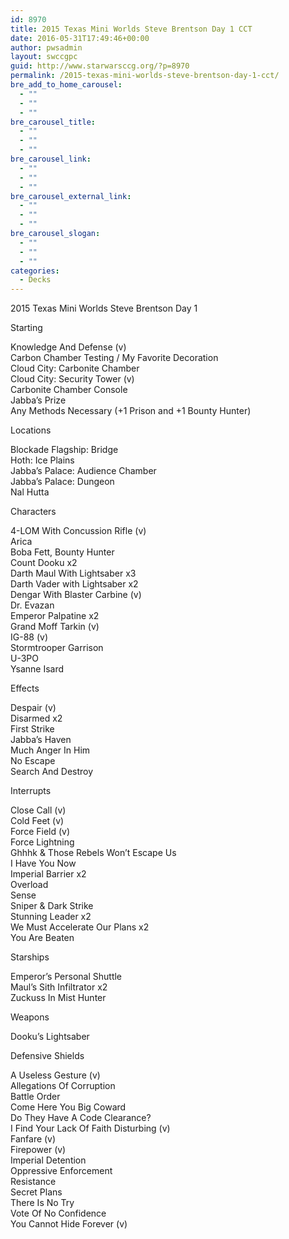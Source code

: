 ```yaml
---
id: 8970
title: 2015 Texas Mini Worlds Steve Brentson Day 1 CCT
date: 2016-05-31T17:49:46+00:00
author: pwsadmin
layout: swccgpc
guid: http://www.starwarsccg.org/?p=8970
permalink: /2015-texas-mini-worlds-steve-brentson-day-1-cct/
bre_add_to_home_carousel:
  - ""
  - ""
  - ""
bre_carousel_title:
  - ""
  - ""
  - ""
bre_carousel_link:
  - ""
  - ""
  - ""
bre_carousel_external_link:
  - ""
  - ""
  - ""
bre_carousel_slogan:
  - ""
  - ""
  - ""
categories:
  - Decks
---
```

2015 Texas Mini Worlds Steve Brentson Day 1

Starting

Knowledge And Defense (v)  
Carbon Chamber Testing / My Favorite Decoration  
Cloud City: Carbonite Chamber  
Cloud City: Security Tower (v)  
Carbonite Chamber Console  
Jabba’s Prize  
Any Methods Necessary (+1 Prison and +1 Bounty Hunter)

Locations

Blockade Flagship: Bridge  
Hoth: Ice Plains  
Jabba&#8217;s Palace: Audience Chamber  
Jabba&#8217;s Palace: Dungeon  
Nal Hutta

Characters

4-LOM With Concussion Rifle (v)  
Arica  
Boba Fett, Bounty Hunter  
Count Dooku x2  
Darth Maul With Lightsaber x3  
Darth Vader with Lightsaber x2  
Dengar With Blaster Carbine (v)  
Dr. Evazan  
Emperor Palpatine x2  
Grand Moff Tarkin (v)  
IG-88 (v)  
Stormtrooper Garrison  
U-3PO  
Ysanne Isard

Effects

Despair (v)  
Disarmed x2  
First Strike  
Jabba&#8217;s Haven  
Much Anger In Him  
No Escape  
Search And Destroy

Interrupts

Close Call (v)  
Cold Feet (v)  
Force Field (v)  
Force Lightning  
Ghhhk & Those Rebels Won&#8217;t Escape Us  
I Have You Now  
Imperial Barrier x2  
Overload  
Sense  
Sniper & Dark Strike  
Stunning Leader x2  
We Must Accelerate Our Plans x2  
You Are Beaten

Starships

Emperor&#8217;s Personal Shuttle  
Maul&#8217;s Sith Infiltrator x2  
Zuckuss In Mist Hunter

Weapons

Dooku&#8217;s Lightsaber

Defensive Shields

A Useless Gesture (v)  
Allegations Of Corruption  
Battle Order  
Come Here You Big Coward  
Do They Have A Code Clearance?  
I Find Your Lack Of Faith Disturbing (v)  
Fanfare (v)  
Firepower (v)  
Imperial Detention  
Oppressive Enforcement  
Resistance  
Secret Plans  
There Is No Try  
Vote Of No Confidence  
You Cannot Hide Forever (v)